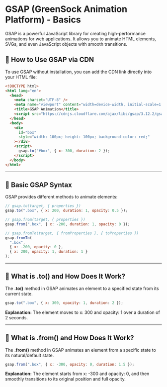 # GSAP (GreenSock Animation Platform) - Basics

GSAP is a powerful JavaScript library for creating high-performance animations for web applications. It allows you to animate HTML elements, SVGs, and even JavaScript objects with smooth transitions.

## 📌 How to Use GSAP via CDN

To use GSAP without installation, you can add the CDN link directly into your HTML file:

```html
<!DOCTYPE html>
<html lang="en">
  <head>
    <meta charset="UTF-8" />
    <meta name="viewport" content="width=device-width, initial-scale=1.0" />
    <title>GSAP Animation</title>
    <script src="https://cdnjs.cloudflare.com/ajax/libs/gsap/3.12.2/gsap.min.js"></script>
  </head>
  <body>
    <div
      id="box"
      style="width: 100px; height: 100px; background-color: red;"
    ></div>
    <script>
      gsap.to("#box", { x: 300, duration: 2 });
    </script>
  </body>
</html>
```

---

## 📌 Basic GSAP Syntax

GSAP provides different methods to animate elements:

```javascript
// gsap.to(target, { properties })
gsap.to(".box", { x: 200, duration: 1, opacity: 0.5 });

// gsap.from(target, { properties })
gsap.from(".box", { x: -200, duration: 1, opacity: 0 });

// gsap.fromTo(target, { fromProperties }, { toProperties })
gsap.fromTo(
  ".box",
  { x: -200, opacity: 0 },
  { x: 200, opacity: 1, duration: 1 }
);
```

---

## 📌 What is .to() and How Does It Work?

The **.to()** method in GSAP animates an element to a specified state from its current state.

```javascript
gsap.to(".box", { x: 300, opacity: 1, duration: 2 });

```
**Explanation:** The element moves to x: 300 and opacity: 1 over a duration of 2 seconds.

---

## 📌 What is .from() and How Does It Work?

The **.from()** method in GSAP animates an element from a specific state to its natural/default state.

```javascript
gsap.from(".box", { x: -300, opacity: 0, duration: 1.5 });

```
**Explanation:** The element starts from x: -300 and opacity: 0, and then smoothly transitions to its original position and full opacity.